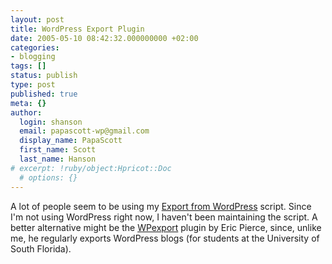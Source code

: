 ```yaml
---
layout: post
title: WordPress Export Plugin
date: 2005-05-10 08:42:32.000000000 +02:00
categories:
- blogging
tags: []
status: publish
type: post
published: true
meta: {}
author:
  login: shanson
  email: papascott-wp@gmail.com
  display_name: PapaScott
  first_name: Scott
  last_name: Hanson
# excerpt: !ruby/object:Hpricot::Doc
  # options: {}
---
```

<p>A lot of people seem to be using my <a href="http://www.papascott.de/archives/2004/09/01/export-from-wordpress/" title="PapaScott: Export from WordPress">Export from WordPress</a> script. Since I'm not using WordPress right now, I haven't been maintaining the script. A better alternative might be the <a href="http://epierce.blog.usf.edu/?p=15" title="Eric Pierce: WPexport 0.2">WPexport</a> plugin by Eric Pierce, since, unlike me, he regularly exports WordPress blogs (for students at the University of South Florida).</p>
